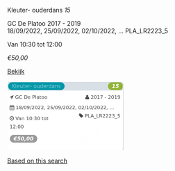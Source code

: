 Kleuter- ouderdans *15*

GC De Platoo 2017 - 2019  
18/09/2022, 25/09/2022, 02/10/2022, ... PLA\_LR2223\_5  

Van 10:30 tot 12:00

*€50,00*

  

[Bekijk](https://tickets.vgc.be/activity/subscribe/PLA_LR2223_5)

![](76722.png)

[Based on this search](https://tickets.vgc.be/activity/index?&vrijeplaatsen=1&Age%5B%5D=3%2C5&entity=286)